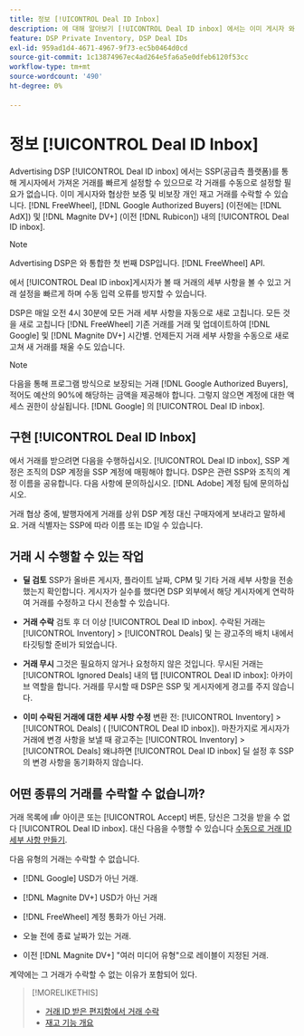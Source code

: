 ```yaml
---
title: 정보 [!UICONTROL Deal ID Inbox]
description: 에 대해 알아보기 [!UICONTROL Deal ID inbox] 에서는 이미 게시자 와 협상한 개인 거래를 허용할 수 있는 기능을 제공합니다. [!DNL FreeWheel], [!DNL Google Authorized Buyers] (이전에는 [!DNL AdX]), and [!DNL Magnite DV+] (이전 [!DNL Rubicon]).
feature: DSP Private Inventory, DSP Deal IDs
exl-id: 959ad1d4-4671-4967-9f73-ec5b0464d0cd
source-git-commit: 1c13874967ec4ad264e5fa6a5e0dfeb6120f53cc
workflow-type: tm+mt
source-wordcount: '490'
ht-degree: 0%

---
```


# 정보 [!UICONTROL Deal ID Inbox]

Advertising DSP [!UICONTROL Deal ID inbox] 에서는 SSP(공급측 플랫폼)를 통해 게시자에서 가져온 거래를 빠르게 설정할 수 있으므로 각 거래를 수동으로 설정할 필요가 없습니다. 이미 게시자와 협상한 보증 및 비보장 개인 재고 거래를 수락할 수 있습니다. [!DNL FreeWheel], [!DNL Google Authorized Buyers] (이전에는 [!DNL AdX]) 및 [!DNL Magnite DV+] (이전 [!DNL Rubicon]) 내의 [!UICONTROL Deal ID inbox].

>[!NOTE]
>
>Advertising DSP은 와 통합한 첫 번째 DSP입니다. [!DNL FreeWheel] API.

에서 [!UICONTROL Deal ID inbox]게시자가 볼 때 거래의 세부 사항을 볼 수 있고 거래 설정을 빠르게 하며 수동 입력 오류를 방지할 수 있습니다.

<!-- 
Accepting a deal automatically pre-populates a new Deal ID record with details from the publisher, and you need to enter only the publisher [always? or just in some cases?], the media type, who can access the deal, and any attribute labels to apply to the deal so it's easy to find. [Are labels a dimension you can report on?]

For each available deal, you can review the deal details sent directly from the publisher. Some deals are grouped as proposals (packages), and you can see the individual deal details by reviewing the deal.
   
You can accept any available deal or move an incorrect deal to the Ignored Deals tab. You can also un-ignore deals, which moves them back to the New Deals tab so you can potentially accept them.

For each deal, you can select one publisher and one media type (Desktop Video, Mobile Video, Connected TV, Display, or Audio), and you can share the deal with specific advertisers and with all advertisers for a specific account.
 -->

DSP은 매일 오전 4시 30분에 모든 거래 세부 사항을 자동으로 새로 고칩니다. 모든 것을 새로 고칩니다 [!DNL FreeWheel] 기존 거래를 거래 및 업데이트하여 [!DNL Google] 및 [!DNL Magnite DV+] 시간별. 언제든지 거래 세부 사항을 수동으로 새로 고쳐 새 거래를 채울 수도 있습니다.

<!-- MC: I'm not sure where I got the following. Is this currently true? -->
>[!NOTE]
>
>다음을 통해 프로그램 방식으로 보장되는 거래 [!DNL Google Authorized Buyers], 적어도 예산의 90%에 해당하는 금액을 제공해야 합니다. 그렇지 않으면 계정에 대한 액세스 권한이 상실됩니다. [!DNL Google] 의 [!UICONTROL Deal ID inbox].

## 구현 [!UICONTROL Deal ID Inbox]

에서 거래를 받으려면 다음을 수행하십시오. [!UICONTROL Deal ID inbox], SSP 계정은 조직의 DSP 계정을 SSP 계정에 매핑해야 합니다. DSP은 관련 SSP와 조직의 계정 이름을 공유합니다. 다음 사항에 문의하십시오. [!DNL Adobe] 계정 팀에 문의하십시오.

거래 협상 중에, 발행자에게 거래를 상위 DSP 계정 대신 구매자에게 보내라고 말하세요. 거래 식별자는 SSP에 따라 이름 또는 ID일 수 있습니다.

## 거래 시 수행할 수 있는 작업

* **딜 검토** SSP가 올바른 게시자, 플라이트 날짜, CPM 및 기타 거래 세부 사항을 전송했는지 확인합니다. 게시자가 실수를 했다면 DSP 외부에서 해당 게시자에게 연락하여 거래를 수정하고 다시 전송할 수 있습니다.

* **거래 수락** 검토 후 더 이상 [!UICONTROL Deal ID inbox]. 수락된 거래는 [!UICONTROL Inventory] > [!UICONTROL Deals] 및 는 광고주의 배치 내에서 타깃팅할 준비가 되었습니다.

* **거래 무시** 그것은 필요하지 않거나 요청하지 않은 것입니다. 무시된 거래는 [!UICONTROL Ignored Deals] 내의 탭 [!UICONTROL Deal ID inbox]: 아카이브 역할을 합니다. 거래를 무시할 때 DSP은 SSP 및 게시자에게 경고를 주지 않습니다.

* **이미 수락된 거래에 대한 세부 사항 수정** 변환 전: [!UICONTROL Inventory] > [!UICONTROL Deals] ( [!UICONTROL Deal ID inbox]). 마찬가지로 게시자가 거래에 변경 사항을 보낼 때 광고주는 [!UICONTROL Inventory] > [!UICONTROL Deals] 왜냐하면 [!UICONTROL Deal ID inbox] 딜 설정 후 SSP의 변경 사항을 동기화하지 않습니다.

## 어떤 종류의 거래를 수락할 수 없습니까?

거래 목록에 ![수락](/help/dsp/assets/accept.png) 아이콘 또는 [!UICONTROL Accept] 버튼, 당신은 그것을 받을 수 없다 [!UICONTROL Deal ID inbox]. 대신 다음을 수행할 수 있습니다 [수동으로 거래 ID 세부 사항 만들기](/help/dsp/inventory/deal-id-create.md).

다음 유형의 거래는 수락할 수 없습니다.

* [!DNL Google] USD가 아닌 거래.

* [!DNL Magnite DV+] USD가 아닌 거래

* [!DNL FreeWheel] 계정 통화가 아닌 거래.

* 오늘 전에 종료 날짜가 있는 거래.

* 이전 [!DNL Magnite DV+] &quot;여러 미디어 유형&quot;으로 레이블이 지정된 거래.

계약에는 그 거래가 수락할 수 없는 이유가 포함되어 있다.

>[!MORELIKETHIS]
>
>* [거래 ID 받은 편지함에서 거래 수락](deal-id-inbox-accept.md)
>* [재고 기능 개요](inventory-overview.md)

